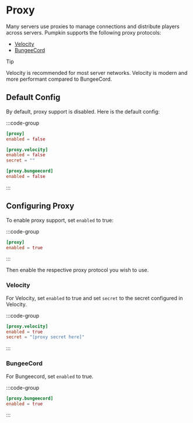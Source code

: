# Proxy
Many servers use proxies to manage connections and distribute players across servers. Pumpkin supports the following proxy protocols:

- [Velocity](https://papermc.io/software/velocity)
- [BungeeCord](https://www.spigotmc.org/wiki/bungeecord-installation/)

> [!TIP]
> Velocity is recommended for most server networks. Velocity is modern and more performant compared to BungeeCord.

## Default Config
By default, proxy support is disabled. Here is the default config:

:::code-group
```toml [features.toml]
[proxy]
enabled = false

[proxy.velocity]
enabled = false
secret = ""

[proxy.bungeecord]
enabled = false
```
:::

## Configuring Proxy
To enable proxy support, set `enabled` to true:

:::code-group
```toml [features.toml]{2}
[proxy]
enabled = true
```
:::

Then enable the respective proxy protocol you wish to use.

### Velocity

For Velocity, set `enabled` to true and set `secret` to the secret configured in Velocity.

:::code-group
```toml [features.toml]{2-3}
[proxy.velocity]
enabled = true
secret = "[proxy secret here]"
```
:::

### BungeeCord
For Bungeecord, set `enabled` to true.

:::code-group
```toml [features.toml]{2}
[proxy.bungeecord]
enabled = true
```
:::
